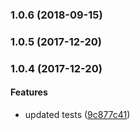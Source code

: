 <a name="1.0.6"></a>
### 1.0.6 (2018-09-15)


<a name="1.0.5"></a>
### 1.0.5 (2017-12-20)


<a name="1.0.4"></a>
### 1.0.4 (2017-12-20)


#### Features

* updated tests ([9c877c41](https://github.com/nielse63/if-is-image/commit/9c877c41))

